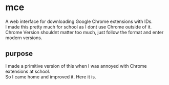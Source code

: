 # mce
A web interface for downloading Google Chrome extensions with IDs.  
I made this pretty much for school as I dont use Chrome outside of it.  
Chrome Version shouldnt matter too much, just follow the format and enter modern versions.  
## purpose
I made a primitive version of this when I was annoyed with Chrome extensions at school.  
So I came home and improved it. Here it is.
